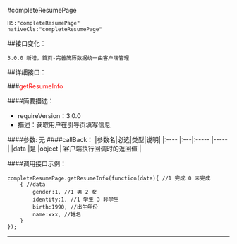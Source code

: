 #completeResumePage
```
H5:"completeResumePage"
nativeCls:"completeResumePage"
```

##接口变化：
```
3.0.0 新增，首页-完善简历数据统一由客户端管理
```

##详细接口：

###<font color="red">getResumeInfo</font>

####简要描述：
- requireVersion：3.0.0
- 描述：获取用户在引导页填写信息

####参数:
无
####callBack：
|参数名|必选|类型|说明|
|:----    |:---|:----- |-----   |
|data |是  |object | 客户端执行回调时的返回值  |

####调用接口示例：
```
completeResumePage.getResumeInfo(function(data){ //1 完成 0 未完成 
    { //data 
        gender:1, //1 男 2 女
        identity:1, //1 学生 3 非学生
        birth:1990, //出生年份
        name:xxx, //姓名
    }
});
```
***